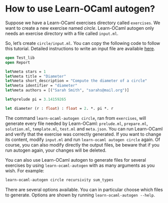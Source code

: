 # How to use Learn-OCaml autogen?

Suppose we have a Learn-OCaml exercises directory called `exercises`. We want
to create a new exercise named *circle*. Learn-OCaml autogen only needs an
exercise directory with a file called `input.ml`.

So, let’s create `circle/input.ml`. You can copy the following code to follow
this tutorial. Detailed instructions to write an input file are available
[here](write_ex.md).

```ocaml
open Test_lib
open Report

let%meta stars = 1
let%meta title = "Diameter"
let%meta short_description = "Compute the diameter of a circle"
let%meta identifier = "diameter"
let%meta authors = [("Sarah Smith", "sarahs@mail.org")]

let%prelude pi = 3.14159265

let diameter (r : float) : float = 2. *. pi *. r
```

The command `learn-ocaml-autogen circle`, ran from `exercises`, will generate
every file needed by Learn-OCaml: `prelude.ml`, `prepare.ml`, `solution.ml`,
`template.ml`, `test.ml` and `meta.json`. You can run Learn-OCaml and verify
that the exercise was correctly generated. If you want to change its content,
modify `input.ml` and run `learn-ocaml autogen circle` again. Of course, you
can also modify directly the output files, be beware that if you run autogen
again, your changes will be deleted.

You can also use Learn-OCaml autogen to generate files for several exercises by
using `learn-ocaml-autogen` with as many arguments as you wish. For example:
```bash
learn-ocaml-autogen circle recursivity sum_types
```

There are several options available. You can in particular choose which files
to generate. Options are shown by running `learn-ocaml-autogen --help`.
